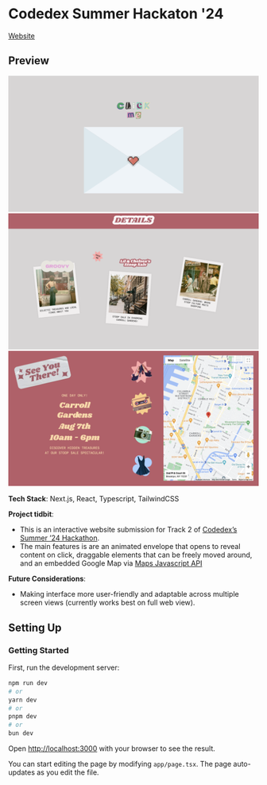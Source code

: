 # Codedex Summer Hackaton '24 
[Website](https://codedex-invitation-hkyjg331d-kat-limquecos-projects.vercel.app/)

## Preview 
![Thumbnail 1](media/preview-1.png)
![Thumbnail 2](media/preview-2.png)
![Thumbnail 3](media/preview-3.png)


**Tech Stack**: Next.js, React, Typescript, TailwindCSS

**Project tidbit**: 
- This is an interactive website submission for Track 2 of [Codedex’s Summer ’24 Hackathon](https://www.codedex.io/hackathon).
- The main features is are an animated envelope that opens to reveal content on click, draggable elements that can be freely moved around, and an embedded Google Map via [Maps Javascript API](https://developers.google.com/maps/documentation/javascript/overview)

**Future Considerations**: 
- Making interface more user-friendly and adaptable across multiple screen views (currently works best on full web view).

## Setting Up 
### Getting Started

First, run the development server:

```bash
npm run dev
# or
yarn dev
# or
pnpm dev
# or
bun dev
```

Open [http://localhost:3000](http://localhost:3000) with your browser to see the result.

You can start editing the page by modifying `app/page.tsx`. The page auto-updates as you edit the file.

